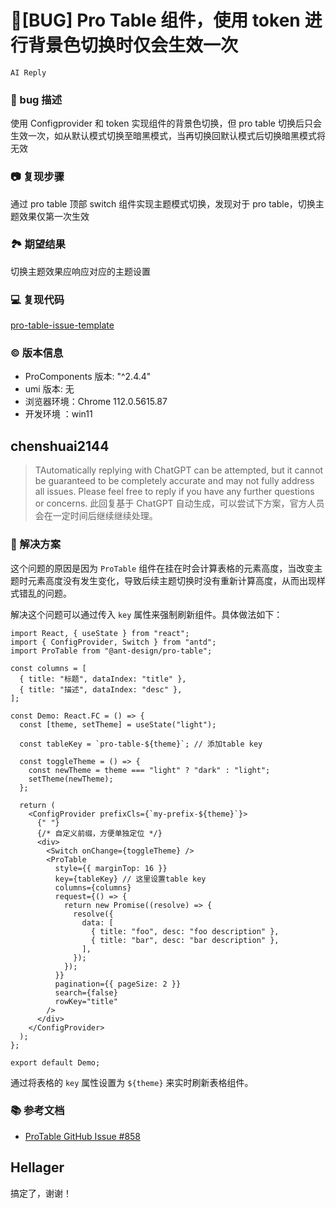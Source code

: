 # 🐛[BUG] Pro Table 组件，使用 token 进行背景色切换时仅会生效一次

`AI Reply`

### 🐛 bug 描述

使用 Configprovider 和 token 实现组件的背景色切换，但 pro table 切换后只会生效一次，如从默认模式切换至暗黑模式，当再切换回默认模式后切换暗黑模式将无效

### 📷 复现步骤

通过 pro table 顶部 switch 组件实现主题模式切换，发现对于 pro table，切换主题效果仅第一次生效

### 🏞 期望结果

切换主题效果应响应对应的主题设置

### 💻 复现代码

[pro-table-issue-template](https://github.com/Hellager/pro-table-issue-template)

### © 版本信息

- ProComponents 版本: "^2.4.4"
- umi 版本: 无
- 浏览器环境：Chrome 112.0.5615.87
- 开发环境 ：win11

## chenshuai2144

> TAutomatically replying with ChatGPT can be attempted, but it cannot be guaranteed to be completely accurate and may not fully address all issues. Please feel free to reply if you have any further questions or concerns.
> 此回复基于 ChatGPT 自动生成，可以尝试下方案，官方人员会在一定时间后继续继续处理。

### 🌟 解决方案

这个问题的原因是因为 `ProTable` 组件在挂在时会计算表格的元素高度，当改变主题时元素高度没有发生变化，导致后续主题切换时没有重新计算高度，从而出现样式错乱的问题。

解决这个问题可以通过传入 `key` 属性来强制刷新组件。具体做法如下：

```tsx
import React, { useState } from "react";
import { ConfigProvider, Switch } from "antd";
import ProTable from "@ant-design/pro-table";

const columns = [
  { title: "标题", dataIndex: "title" },
  { title: "描述", dataIndex: "desc" },
];

const Demo: React.FC = () => {
  const [theme, setTheme] = useState("light");

  const tableKey = `pro-table-${theme}`; // 添加table key

  const toggleTheme = () => {
    const newTheme = theme === "light" ? "dark" : "light";
    setTheme(newTheme);
  };

  return (
    <ConfigProvider prefixCls={`my-prefix-${theme}`}>
      {" "}
      {/* 自定义前缀，方便单独定位 */}
      <div>
        <Switch onChange={toggleTheme} />
        <ProTable
          style={{ marginTop: 16 }}
          key={tableKey} // 这里设置table key
          columns={columns}
          request={() => {
            return new Promise((resolve) => {
              resolve({
                data: [
                  { title: "foo", desc: "foo description" },
                  { title: "bar", desc: "bar description" },
                ],
              });
            });
          }}
          pagination={{ pageSize: 2 }}
          search={false}
          rowKey="title"
        />
      </div>
    </ConfigProvider>
  );
};

export default Demo;
```

通过将表格的 `key` 属性设置为 `${theme}` 来实时刷新表格组件。

### 📚 参考文档

- [ProTable GitHub Issue #858](https://github.com/ant-design/pro-components/issues/858)

## Hellager

搞定了，谢谢！
